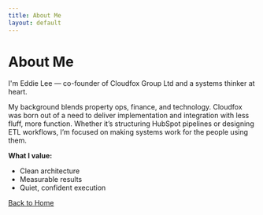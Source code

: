 ```yaml
---
title: About Me
layout: default
---
```


# About Me

I'm Eddie Lee — co-founder of Cloudfox Group Ltd and a systems thinker at heart.

My background blends property ops, finance, and technology. Cloudfox was born out of a need to deliver implementation and integration with less fluff, more function. Whether it’s structuring HubSpot pipelines or designing ETL workflows, I’m focused on making systems work for the people using them.

**What I value:**
- Clean architecture
- Measurable results
- Quiet, confident execution

[Back to Home](index.md)
